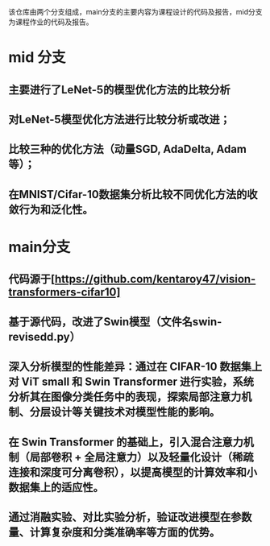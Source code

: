 该仓库由两个分支组成，main分支的主要内容为课程设计的代码及报告，mid分支为课程作业的代码及报告。

# mid 分支
## 主要进行了LeNet-5的模型优化方法的比较分析
## 对LeNet-5模型优化方法进行比较分析或改进；
## 比较三种的优化方法（动量SGD, AdaDelta, Adam等）；
## 在MNIST/Cifar-10数据集分析比较不同优化方法的收敛行为和泛化性。

# main分支
## 代码源于[https://github.com/kentaroy47/vision-transformers-cifar10]
## 基于源代码，改进了Swin模型（文件名swin-revisedd.py）
## 深入分析模型的性能差异：通过在 CIFAR-10 数据集上对 ViT small 和 Swin Transformer 进行实验，系统分析其在图像分类任务中的表现，探索局部注意力机制、分层设计等关键技术对模型性能的影响。 
## 在 Swin Transformer 的基础上，引入混合注意力机制（局部卷积 + 全局注意力）以及轻量化设计（稀疏连接和深度可分离卷积），以提高模型的计算效率和小数据集上的适应性。 
## 通过消融实验、对比实验分析，验证改进模型在参数量、计算复杂度和分类准确率等方面的优势。 

